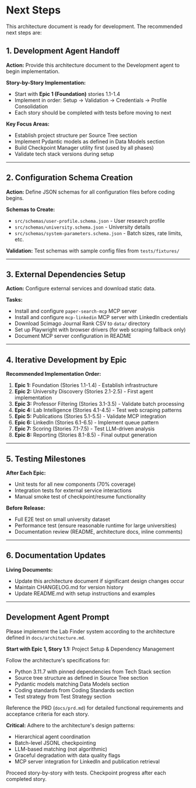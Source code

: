 # Next Steps

This architecture document is ready for development. The recommended next steps are:

## 1. Development Agent Handoff

**Action:** Provide this architecture document to the Development agent to begin implementation.

**Story-by-Story Implementation:**
- Start with **Epic 1 (Foundation)** stories 1.1-1.4
- Implement in order: Setup → Validation → Credentials → Profile Consolidation
- Each story should be completed with tests before moving to next

**Key Focus Areas:**
- Establish project structure per Source Tree section
- Implement Pydantic models as defined in Data Models section
- Build Checkpoint Manager utility first (used by all phases)
- Validate tech stack versions during setup

---

## 2. Configuration Schema Creation

**Action:** Define JSON schemas for all configuration files before coding begins.

**Schemas to Create:**
- `src/schemas/user-profile.schema.json` - User research profile
- `src/schemas/university.schema.json` - University details
- `src/schemas/system-parameters.schema.json` - Batch sizes, rate limits, etc.

**Validation:** Test schemas with sample config files from `tests/fixtures/`

---

## 3. External Dependencies Setup

**Action:** Configure external services and download static data.

**Tasks:**
- Install and configure `paper-search-mcp` MCP server
- Install and configure `mcp-linkedin` MCP server with LinkedIn credentials
- Download Scimago Journal Rank CSV to `data/` directory
- Set up Playwright with browser drivers (for web scraping fallback only)
- Document MCP server configuration in README

---

## 4. Iterative Development by Epic

**Recommended Implementation Order:**
1. **Epic 1:** Foundation (Stories 1.1-1.4) - Establish infrastructure
2. **Epic 2:** University Discovery (Stories 2.1-2.5) - First agent implementation
3. **Epic 3:** Professor Filtering (Stories 3.1-3.5) - Validate batch processing
4. **Epic 4:** Lab Intelligence (Stories 4.1-4.5) - Test web scraping patterns
5. **Epic 5:** Publications (Stories 5.1-5.5) - Validate MCP integration
6. **Epic 6:** LinkedIn (Stories 6.1-6.5) - Implement queue pattern
7. **Epic 7:** Scoring (Stories 7.1-7.5) - Test LLM-driven analysis
8. **Epic 8:** Reporting (Stories 8.1-8.5) - Final output generation

---

## 5. Testing Milestones

**After Each Epic:**
- Unit tests for all new components (70% coverage)
- Integration tests for external service interactions
- Manual smoke test of checkpoint/resume functionality

**Before Release:**
- Full E2E test on small university dataset
- Performance test (ensure reasonable runtime for large universities)
- Documentation review (README, architecture docs, inline comments)

---

## 6. Documentation Updates

**Living Documents:**
- Update this architecture document if significant design changes occur
- Maintain CHANGELOG.md for version history
- Update README.md with setup instructions and examples

---

## Development Agent Prompt

Please implement the Lab Finder system according to the architecture defined in `docs/architecture.md`.

**Start with Epic 1, Story 1.1:** Project Setup & Dependency Management

Follow the architecture's specifications for:
- Python 3.11.7 with pinned dependencies from Tech Stack section
- Source tree structure as defined in Source Tree section
- Pydantic models matching Data Models section
- Coding standards from Coding Standards section
- Test strategy from Test Strategy section

Reference the PRD (`docs/prd.md`) for detailed functional requirements and acceptance criteria for each story.

**Critical:** Adhere to the architecture's design patterns:
- Hierarchical agent coordination
- Batch-level JSONL checkpointing
- LLM-based matching (not algorithmic)
- Graceful degradation with data quality flags
- MCP server integration for LinkedIn and publication retrieval

Proceed story-by-story with tests. Checkpoint progress after each completed story.

